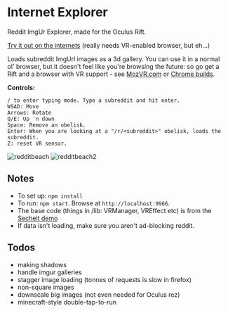 # Internet Explorer

Reddit ImgUr Explorer, made for the Oculus Rift.

[Try it out on the internets](http://mrspeaker.github.io/InternetExplorer/) (really needs VR-enabled browser, but eh...)

Loads subreddit ImgUrl images as a 3d gallery. You can use it in a normal ol' browser, but it doesn't feel like you're browsing the future: so go get a Rift and a browser with VR support - see [MozVR.com](http://www.mozvr.com) or [Chrome builds](http://blog.tojicode.com/2014/07/bringing-vr-to-chrome.html).

**Controls:**

    / to enter typing mode. Type a subreddit and hit enter.
    WSAD: Move
    Arrows: Rotate
    Q/E: Up 'n down
    Space: Remove an obelisk.
    Enter: When you are looking at a "/r/<subreddit>" obelisk, loads the subreddit.
    Z: reset VR sensor.

![redditbeach](https://cloud.githubusercontent.com/assets/129330/6426318/a8bcecd6-bf22-11e4-8855-a6369447ef42.jpg)
![redditbeach2](https://cloud.githubusercontent.com/assets/129330/6426319/aa3b058e-bf22-11e4-838a-bbd2f7681e4f.jpg)

## Notes

  * To set up: `npm install`
  * To run: `npm start`. Browse at `http://localhost:9966`.
  * The base code (things in /lib: VRManager, VREffect etc) is from the [Sechelt demo](https://github.com/MozVR/sechelt)
  * If data isn't loading, make sure you aren't ad-blocking reddit.

## Todos

  * making shadows
  * handle imgur galleries
  * stagger image loading (tonnes of requests is slow in firefox)
  * non-square images
  * downscale big images (not even needed for Oculus rez)
  * minecraft-style double-tap-to-run
